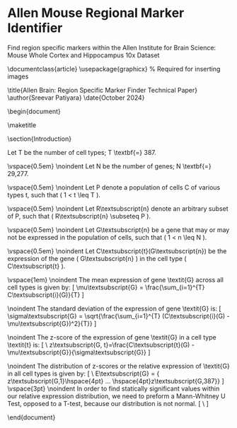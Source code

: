 # Allen Mouse Regional Marker Identifier
Find region specific markers within the Allen Institute for Brain Science: Mouse Whole Cortex and Hippocampus 10x Dataset

\documentclass{article}
\usepackage{graphicx} % Required for inserting images

\title{Allen Brain: Region Specific Marker Finder Technical Paper}
\author{Sreevar Patiyara}
\date{October 2024}

\begin{document}

\maketitle

\section{Introduction}

Let T be the number of cell types; T \textbf{=} 387.

\vspace{0.5em}
\noindent Let N be the number of genes; N \textbf{=} 29,277.

\vspace{0.5em}
\noindent Let P denote a population of cells C of various types t, such that \( 1 < t \leq T \).

\vspace{0.5em}
\noindent Let R\textsubscript{n} denote an arbitrary subset of P, such that \( R\textsubscript{n} \subseteq P \).

\vspace{0.5em}
\noindent Let G\textsubscript{n} be a gene that may or may not be expressed in the population of cells, such that \( 1 < n \leq N \).

\vspace{0.5em}
\noindent Let C\textsubscript{t}(G\textsubscript{n}) be the expression of the gene \( G\textsubscript{n} \) in the cell type \( C\textsubscript{t} \).

\vspace{1em}
\noindent The mean expression of gene \textit{G} across all cell types is given by:
\[
\mu\textsubscript{G} = \frac{\sum_{i=1}^{T} C\textsubscript{i}(G)}{T}
\]

\noindent The standard deviation of the expression of gene \textit{G} is:
\[
\sigma\textsubscript{G} = \sqrt{\frac{\sum_{i=1}^{T} (C\textsubscript{i}(G) - \mu\textsubscript{G})^2}{T}}
\]

\noindent The z-score of the expression of gene \textit{G} in a cell type \textit{t} is:
\[
\ z\textsubscript{G, t}=\frac{C\textsubscript{t}(G) - \mu\textsubscript{G}}{\sigma\textsubscript{G}}
\]

\noindent The distribution of z-scores or the relative expression of \textit{G} in all cell types is given by:
\[
\ E\textsubscript{G} = \{ z\textsubscript{G,1}\hspace{4pt} ... \hspace{4pt}z\textsubscript{G,387}\}
\]
\vspace{3pt}
\noindent In order to find statically significant values within our relative expression distribution, we need to preform a Mann-Whitney U Test, opposed to a T-test, because our distribution is not normal. 
\[
\ 
\]


\end{document}

